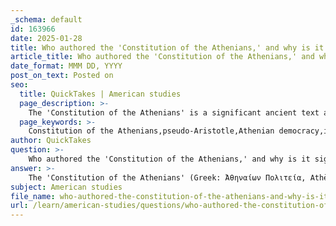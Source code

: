 ```yaml
---
_schema: default
id: 163966
date: 2025-01-28
title: Who authored the 'Constitution of the Athenians,' and why is it significant in understanding Athenian political systems?
article_title: Who authored the 'Constitution of the Athenians,' and why is it significant in understanding Athenian political systems?
date_format: MMM DD, YYYY
post_on_text: Posted on
seo:
  title: QuickTakes | American studies
  page_description: >-
    The 'Constitution of the Athenians' is a significant ancient text attributed to pseudo-Aristotle that outlines the political structure and evolution of Athenian democracy, detailing key institutions, reforms, and practices, which is crucial for understanding both ancient and modern democratic systems.
  page_keywords: >-
    Constitution of the Athenians,pseudo-Aristotle,Athenian democracy,institutions of Athens,Assembly,Council of 500,law courts,political reforms,Solon,Cleisthenes,dēmokratia,democratic practices,rediscovery,ancient political philosophy
author: QuickTakes
question: >-
    Who authored the 'Constitution of the Athenians,' and why is it significant in understanding Athenian political systems?
answer: >-
    The 'Constitution of the Athenians' (Greek: Ἀθηναίων Πολιτεία, Athēnaiōn Politeia) is attributed to a figure often referred to as pseudo-Aristotle, dating back to around 330 BC. This text is significant for several reasons in understanding Athenian political systems.\n\n1. **Historical Context**: The work provides a detailed account of the political structure and functioning of Athenian democracy, including the roles of various institutions such as the Assembly (ekklesia), the Council of 500 (Boule), and the law courts. It outlines the evolution of these institutions and the reforms that shaped Athenian governance.\n\n2. **Reforms and Political Evolution**: The text discusses key reforms, particularly those of Solon and Cleisthenes, which laid the groundwork for Athenian democracy. It highlights how these reforms expanded political participation among citizens and established a more inclusive political system.\n\n3. **Insights into Democratic Practices**: The 'Constitution of the Athenians' offers insights into the practices of Athenian democracy, such as the use of secret ballots and the selection of jurors through devices like the kleroterion. This information is crucial for understanding how Athenian democracy functioned in practice, as opposed to just theory.\n\n4. **Rediscovery and Impact**: The manuscript was rediscovered in Egypt in 1890, which provided modern scholars with a valuable primary source for studying Athenian political thought and practice. It is one of 158 constitutions attributed to Aristotle and his students, making it a critical piece in the broader context of ancient political philosophy.\n\n5. **Comparative Analysis**: The text allows for comparisons between ancient and modern democratic systems, particularly in terms of the concept of dēmokratia (power of the people) and the role of the dēmos (the citizen body). This comparative perspective enriches our understanding of democracy's evolution over time.\n\nIn summary, the 'Constitution of the Athenians' is a vital source for historians and political scientists studying Athenian democracy, as it encapsulates the complexities of its political systems, reforms, and practices, providing a comprehensive view of how democracy was realized in ancient Athens.
subject: American studies
file_name: who-authored-the-constitution-of-the-athenians-and-why-is-it-significant-in-understanding-athenian-political-systems.md
url: /learn/american-studies/questions/who-authored-the-constitution-of-the-athenians-and-why-is-it-significant-in-understanding-athenian-political-systems
---
```


&nbsp;